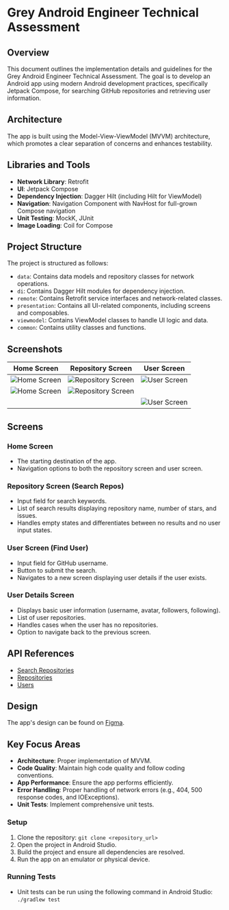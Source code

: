 # Grey Android Engineer Technical Assessment

## Overview
This document outlines the implementation details and guidelines for the Grey Android Engineer Technical Assessment. The goal is to develop an Android app using modern Android development practices, specifically Jetpack Compose, for searching GitHub repositories and retrieving user information.

## Architecture
The app is built using the Model-View-ViewModel (MVVM) architecture, which promotes a clear separation of concerns and enhances testability.

## Libraries and Tools
- **Network Library**: Retrofit
- **UI**: Jetpack Compose
- **Dependency Injection**: Dagger Hilt (including Hilt for ViewModel)
- **Navigation**: Navigation Component with NavHost for full-grown Compose navigation
- **Unit Testing**: MockK, JUnit
- **Image Loading**: Coil for Compose

## Project Structure
The project is structured as follows:
- `data`: Contains data models and repository classes for network operations.
- `di`: Contains Dagger Hilt modules for dependency injection.
- `remote`: Contains Retrofit service interfaces and network-related classes.
- `presentation`: Contains all UI-related components, including screens and composables.
- `viewmodel`: Contains ViewModel classes to handle UI logic and data.
- `common`: Contains utility classes and functions.

## Screenshots

| Home Screen | Repository Screen | User Screen |
|-------------|-------------------|-------------|
| ![Home Screen](https://github.com/somtorizm/GreyMobile-Task/assets/42660335/7a859f9a-7ad1-47bf-a265-26dd9071d1e6) | ![Repository Screen](https://github.com/somtorizm/GreyMobile-Task/assets/42660335/ce022590-2bca-4837-993f-fdb87b1b2bed) | ![User Screen](https://github.com/somtorizm/GreyMobile-Task/assets/42660335/32d9c51b-4ef9-4aa5-8863-f505c1074acb) |
| ![Home Screen](https://github.com/somtorizm/GreyMobile-Task/assets/42660335/57fc4471-2de0-4462-b91e-deee6f8d8627) | ![Repository Screen](https://github.com/somtorizm/GreyMobile-Task/assets/42660335/132b29cf-58da-4cf4-a7bc-bd763c2ba613) | |
| | | ![User Screen](https://github.com/somtorizm/GreyMobile-Task/assets/42660335/691e6af2-0b8f-4c34-a13c-4e8c83ea50c3) |





## Screens
### Home Screen
- The starting destination of the app.
- Navigation options to both the repository screen and user screen.

### Repository Screen (Search Repos)
- Input field for search keywords.
- List of search results displaying repository name, number of stars, and issues.
- Handles empty states and differentiates between no results and no user input states.

### User Screen (Find User)
- Input field for GitHub username.
- Button to submit the search.
- Navigates to a new screen displaying user details if the user exists.

### User Details Screen
- Displays basic user information (username, avatar, followers, following).
- List of user repositories.
- Handles cases when the user has no repositories.
- Option to navigate back to the previous screen.

## API References
- [Search Repositories](https://developer.github.com/v3/search/#search-repositories)
- [Repositories](https://developer.github.com/v3/repos/)
- [Users](https://developer.github.com/v3/users/)

## Design
The app's design can be found on [Figma](https://www.figma.com/file/JzhqYEnWurXs3peqPJL6UG/Android-Developer-Interview-Live-Test?node-id=0%3A1).

## Key Focus Areas
- **Architecture**: Proper implementation of MVVM.
- **Code Quality**: Maintain high code quality and follow coding conventions.
- **App Performance**: Ensure the app performs efficiently.
- **Error Handling**: Proper handling of network errors (e.g., 404, 500 response codes, and IOExceptions).
- **Unit Tests**: Implement comprehensive unit tests.

### Setup
1. Clone the repository: `git clone <repository_url>`
2. Open the project in Android Studio.
3. Build the project and ensure all dependencies are resolved.
4. Run the app on an emulator or physical device.

### Running Tests
- Unit tests can be run using the following command in Android Studio: `./gradlew test`


